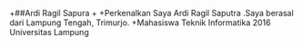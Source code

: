 +##Ardi Ragil Sapura
+
+Perkenalkan Saya Ardi Ragil Saputra .Saya berasal dari Lampung Tengah, Trimurjo.
+Mahasiswa Teknik Informatika 2016 Universitas Lampung
